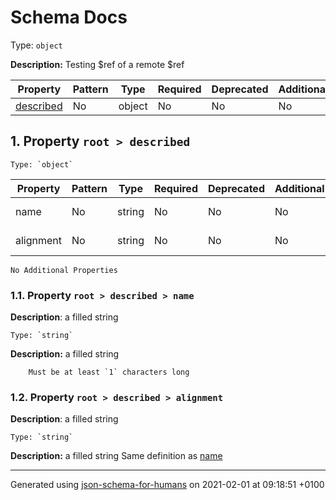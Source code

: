 # Schema Docs
Type: `object`

**Description:** Testing $ref of a remote $ref

| Property | Pattern | Type | Required | Deprecated | Additional | Description |
| -------- | ------- | ---- | -------- | ---------- | ---------- | ----------- |
| [described](#described)|No|object|No|No| No||

## <a name="described"></a> 1. Property `root > described`

    Type: `object`

| Property | Pattern | Type | Required | Deprecated | Additional | Description |
| -------- | ------- | ---- | -------- | ---------- | ---------- | ----------- |
|name|No|string|No|No| No|a filled string|
|alignment|No|string|No|No| No|a filled string|
`No Additional Properties`

### <a name="described_name"></a> 1.1. Property `root > described > name`

**Description**:  a filled string

    Type: `string`

**Description:** a filled string

        Must be at least `1` characters long

### <a name="described_alignment"></a> 1.2. Property `root > described > alignment`

**Description**:  a filled string

    Type: `string`

**Description:** a filled string
        Same definition as [name](#described_name)

----------------------------------------------------------------------------------------------------------------------------
Generated using [json-schema-for-humans](https://github.com/coveooss/json-schema-for-humans) on 2021-02-01 at 09:18:51 +0100